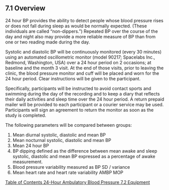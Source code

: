 ## 7.1 Overview

24 hour BP provides the ability to detect people whose blood pressure rises or does not fall during sleep as would be normally expected. (These individuals are called “non-dippers.”) Repeated BP over the course of the day and night also may provide a more reliable measure of BP than from one or two reading made during the day.

Systolic and diastolic BP will be continuously monitored (every 30 minutes) using an automated oscillometric monitor (model 90217; Spacelabs Inc., Redmond, Washington, USA) over a 24 hour period on 2 occasions; at baseline and the month 3 visit. At the end of those visits, prior to leaving the clinic, the blood pressure monitor and cuff will be placed and worn for the 24 hour period. Clear instructions will be given to the participant.

Specifically, participants will be instructed to avoid contact sports and swimming during the day of the recording and to keep a diary that reflects their daily activities and sleep time over the 24 hour period. A return prepaid mailer will be provided to each participant or a courier service may be used. Participants will sign an agreement to return the monitor as soon as the study is completed.

The following parameters will be compared between groups:

1. Mean diurnal systolic, diastolic and mean BP
2. Mean nocturnal systolic, diastolic and mean BP
3. Mean 24 hour BP
4. BP dipping defined as the difference between mean awake and sleep systolic,
diastolic and mean BP expressed as a percentage of awake measurement.
5. Blood pressure variability measured as BP SD / variance
6. Mean heart rate and heart rate variability AMBP MOP


<div class="center">
<div class="btn-group">
  <a href=":pages_path:/manuals/ambulatory-blood-pressure/7-00-ambp-toc.md" class="btn btn-default">
    <span class="glyphicon glyphicon-chevron-left"></span>
    Table of Contents
  </a>

  <a href=":pages_path:/manuals/ambulatory-blood-pressure" class="btn btn-default">
    <span class="glyphicon glyphicon-chevron-up"></span>
    24-Hour Ambulatory Blood Pressure
  </a>

  <a href=":pages_path:/manuals/ambulatory-blood-pressure/7-02-equipment.md" class="btn btn-success">
    7.2 Equipment
    <span class="glyphicon glyphicon-chevron-right"></span>
  </a>
</div>
</div>
